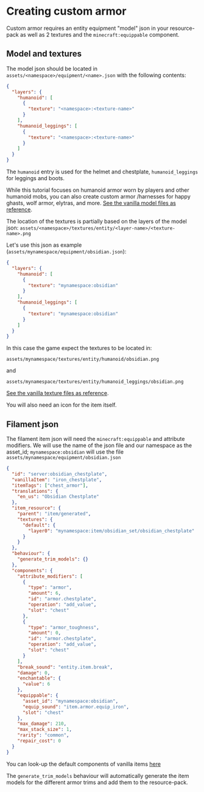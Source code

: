 # Creating custom armor

Custom armor requires an entity equipment "model" json in your resource-pack as well as 2 textures and the `minecraft:equippable` component.

## Model and textures

The model json should be located in `assets/<namespace>/equipment/<name>.json` with the following contents:
```json
{
  "layers": {
    "humanoid": [
      {
        "texture": "<namespace>:<texture-name>"
      }
    ],
    "humanoid_leggings": [
      {
        "texture": "<namespace>:<texture-name>"
      }
    ]
  }
}
```

The `humanoid` entry is used for the helmet and chestplate, `humanoid_leggings` for leggings and boots.

While this tutorial focuses on humanoid armor worn by players and other humanoid mobs, you can also create custom armor /harnesses for happy ghasts, wolf armor, elytras, and more.
[See the vanilla model files as reference](https://mcasset.cloud/1.21.7/assets/minecraft/equipment/).

The location of the textures is partially based on the layers of the model json:
`assets/<namespace>/textures/entity/<layer-name>/<texture-name>.png`

Let's use this json as example (`assets/mynamespace/equipment/obsidian.json`):
```json
{
  "layers": {
    "humanoid": [
      {
        "texture": "mynamespace:obsidian"
      }
    ],
    "humanoid_leggings": [
      {
        "texture": "mynamespace:obsidian"
      }
    ]
  }
}
```

In this case the game expect the textures to be located in:

`assets/mynamespace/textures/entity/humanoid/obsidian.png`

and

`assets/mynamespace/textures/entity/humanoid_leggings/obsidian.png`

[See the vanilla texture files as reference](https://mcasset.cloud/1.21.7/assets/minecraft/textures/entity/equipment/humanoid).

You will also need an icon for the item itself.

## Filament json

The filament item json will need the `minecraft:equippable` and attribute modifiers.
We will use the name of the json file and our namespace as the asset_id;
`mynamespace:obsidian` will use the file `assets/mynamespace/equipment/obsidian.json`

```json
{
  "id": "server:obsidian_chestplate",
  "vanillaItem": "iron_chestplate",
  "itemTags": ["chest_armor"],
  "translations": {
    "en_us": "Obsidian Chestplate"
  },
  "item_resource": {
    "parent": "item/generated",
    "textures": {
      "default": {
        "layer0": "mynamespace:item/obsidian_set/obsidian_chestplate"
      }
    }
  },
  "behaviour": {
    "generate_trim_models": {}
  },
  "components": {
    "attribute_modifiers": [
      {
        "type": "armor",
        "amount": 6,
        "id": "armor.chestplate",
        "operation": "add_value",
        "slot": "chest"
      },
      {
        "type": "armor_toughness",
        "amount": 0,
        "id": "armor.chestplate",
        "operation": "add_value",
        "slot": "chest"
      }
    ],
    "break_sound": "entity.item.break",
    "damage": 0,
    "enchantable": {
      "value": 6
    },
    "equippable": {
      "asset_id": "mynamespace:obsidian",
      "equip_sound": "item.armor.equip_iron",
      "slot": "chest"
    },
    "max_damage": 210,
    "max_stack_size": 1,
    "rarity": "common",
    "repair_cost": 0
  }
}
```

You can look-up the default components of vanilla items [here](https://far.ddns.me/item?ver=1.21.10)

The `generate_trim_models` behaviour will automatically generate the item models for the different armor trims and add them to the resource-pack.
